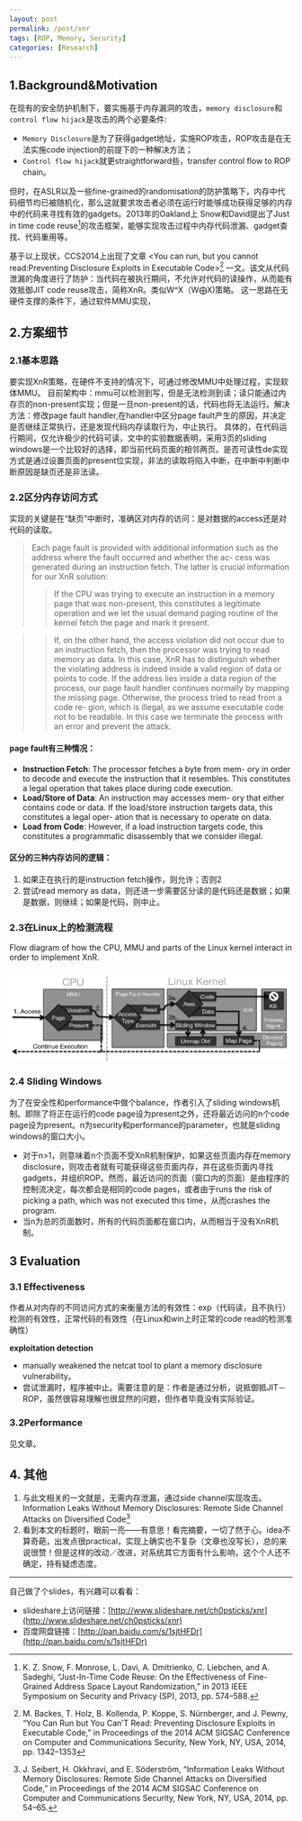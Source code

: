 ```yaml
---
layout: post
permalink: /post/xnr
tags: [ROP, Memory, Security]
categories: [Research]
---
```




## 1.Background&Motivation

在现有的安全防护机制下，要实施基于内存漏洞的攻击，`memory disclosure`和`control flow hijack`是攻击的两个必要条件:

- `Memory Disclosure`是为了获得gadget地址，实施ROP攻击，ROP攻击是在无法实施code injection的前提下的一种解决方法；
- `Control flow hijack`就更straightforward些，transfer control flow to ROP chain。

但时，在ASLR以及一些fine-grained的randomisation的防护策略下，内存中代码细节均已被随机化，那么这就要求攻击者必须在运行时能够成功获得足够的内存中的代码来寻找有效的gadgets。2013年的Oakland上 Snow和David提出了Just in time code reuse[^JIT-code-reuse]的攻击框架，能够实现攻击过程中内存代码泄漏、gadget查找、代码重用等。

[^JIT-code-reuse]: K. Z. Snow, F. Monrose, L. Davi, A. Dmitrienko, C. Liebchen, and A. Sadeghi, “Just-In-Time Code Reuse: On the Effectiveness of Fine-Grained Address Space Layout Randomization,” in 2013 IEEE Symposium on Security and Privacy (SP), 2013, pp. 574–588.


基于以上现状，CCS2014上出现了文章 <You can run, but you cannot read:Preventing Disclosure Exploits in Executable Code>[^xnr] 一文。该文从代码泄漏的角度进行了防护：当代码在被执行期间，不允许对代码的读操作，从而能有效抵御JIT code reuse攻击，简称XnR。类似W^X（W⨁X)策略。
这一思路在无硬件支撑的条件下，通过软件MMU实现，

[^xnr]: M. Backes, T. Holz, B. Kollenda, P. Koppe, S. Nürnberger, and J. Pewny, “You Can Run but You Can’T Read: Preventing Disclosure Exploits in Executable Code,” in Proceedings of the 2014 ACM SIGSAC Conference on Computer and Communications Security, New York, NY, USA, 2014, pp. 1342–1353

## 2.方案细节

### 2.1基本思路

要实现XnR策略，在硬件不支持的情况下，可通过修改MMU中处理过程，实现软体MMU。
目前架构中：mmu可以检测到写，但是无法检测到读；读只能通过内存页的non-present实现；但是一旦non-present的话，代码也将无法运行。解决方法：修改page fault handler,在handler中区分page fault产生的原因，并决定是否继续正常执行，还是发现代码内存读取行为，中止执行。
具体的，在代码运行期间，仅允许极少的代码可读，文中的实验数据表明，采用3页的sliding windows是一个比较好的选择，即当前代码页面的相邻两页。是否可读性de实现方式是通过设置页面的present位实现，非法的读取将陷入中断，在中断中判断中断原因是缺页还是非法读。

### 2.2区分内存访问方式
实现的关键是在“缺页”中断时，准确区对内存的访问：是对数据的access还是对代码的读取。

> Each page fault is provided with additional information such as the address where the fault occurred and whether the ac- cess was generated during an instruction fetch. The latter is crucial information for our XnR solution: 
>> If the CPU was trying to execute an instruction in a memory page that was non-present, this constitutes a legitimate operation and we let the usual demand paging routine of the kernel fetch the page and mark it present. 

>> If, on the other hand, the access violation did not occur due to an instruction fetch, then the processor was trying to read memory as data. In this case, XnR has to distinguish whether the violating address is indeed inside a valid region of data or points to code. If the address lies inside a data region of the process, our page fault handler continues normally by mapping the missing page. Otherwise, the process tried to read from a code re- gion, which is illegal, as we assume executable code not to be readable. In this case we terminate the process with an error and prevent the attack.

#### page fault有三种情况：

- **Instruction Fetch**: The processor fetches a byte from mem- ory in order to decode and execute the instruction that it resembles. This constitutes a legal operation that takes place during code execution.
- **Load/Store of Data**: An instruction may accesses mem- ory that either contains code or data. If the load/store instruction targets data, this constitutes a legal oper- ation that is necessary to operate on data.
- **Load from Code**: However, if a load instruction targets code, this constitutes a programmatic disassembly that we consider illegal.


#### 区分的三种内存访问的逻辑：
1. 如果正在执行的是instruction fetch操作，则允许；否则2
2. 尝试read memory as data，则还进一步需要区分读的是代码还是数据；如果是数据，则继续；如果是代码，则中止。

### 2.3在Linux上的检测流程

Flow diagram of how the CPU, MMU and parts of the Linux kernel interact in order to implement XnR.

![](../../media/images/xnr-workflow-linux.png)


### 2.4 Sliding Windows

为了在安全性和performance中做个balance，作者引入了sliding windows机制。即除了将正在运行的code page设为present之外，还将最近访问的n个code page设为present。n为security和performance的parameter，也就是sliding windows的窗口大小。

- 对于n>1，则意味着n个页面不受XnR机制保护，如果这些页面内存在memory disclosure，则攻击者就有可能获得这些页面内存，并在这些页面内寻找gadgets，并组织ROP。然而，最近访问的页面（窗口内的页面）是由程序的控制流决定，每次都会是相同的code pages，或者由于runs the risk of picking a path, which was not executed this time，从而crashes the program.
- 当n为总的页面数时，所有的代码页面都在窗口内，从而相当于没有XnR机制。

## 3 Evaluation

### 3.1 Effectiveness

作者从对内存的不同访问方式的来衡量方法的有效性：exp（代码读，且不执行）检测的有效性，正常代码的有效性（在Linux和win上时正常的code read的检测准确性）

**exploitation detection**

- manually weakened the netcat tool to plant a memory disclosure vulnerability。
- 尝试泄漏时，程序被中止。需要注意的是：作者是通过分析，说抵御抵JIT－ROP，虽然很容易理解也很显然的问题，但作者毕竟没有实际验证。

### 3.2Performance

见文章。


## 4. 其他

1. 与此文相关的一文就是，无需内存泄漏，通过side channel实现攻击。Information Leaks Without Memory Disclosures: Remote Side Channel Attacks on Diversified Code[^infoleak-without-memory-disclosure]
2. 看到本文的标题时，眼前一亮——有意思！看完摘要，一切了然于心。idea不算奇葩，出发点很practical，实现上确实也不复杂（文章也没写长），总的来说很赞！但是这样的改动／改进，对系统其它方面有什么影响，这个个人还不确定，持有疑虑态度。


---------
自己做了个slides，有兴趣可以看看：

- slideshare上访问链接：[http://www.slideshare.net/ch0psticks/xnr](http://www.slideshare.net/ch0psticks/xnr)
- 百度网盘链接：[http://pan.baidu.com/s/1sjtHFDr](http://pan.baidu.com/s/1sjtHFDr)
	

[^infoleak-without-memory-disclosure]: J. Seibert, H. Okkhravi, and E. Söderström, “Information Leaks Without Memory Disclosures: Remote Side Channel Attacks on Diversified Code,” in Proceedings of the 2014 ACM SIGSAC Conference on Computer and Communications Security, New York, NY, USA, 2014, pp. 54–65.


